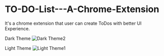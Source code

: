 # TO-DO-List---A-Chrome-Extension
It's a chrome extension that user can create ToDos with better UI Experience.

Dark Theme
![Dark Theme2](https://user-images.githubusercontent.com/50762218/172328457-fd815c03-6a25-487f-b624-79e926f3dd5c.png)

Light Theme
![Light Theme1](https://user-images.githubusercontent.com/50762218/172329016-b9dbc457-1ff0-4d8a-a564-62e76e7de416.png)
